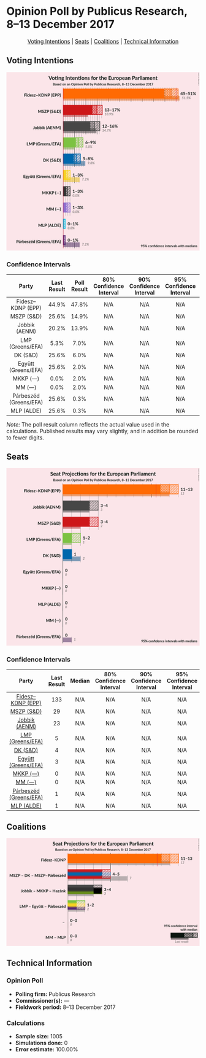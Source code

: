 # Opinion Poll by Publicus Research, 8–13 December 2017

<p align="center"><a href="#voting-intentions">Voting Intentions</a> | <a href="#seats">Seats</a> | <a href="#coalitions">Coalitions</a> | <a href="#technical-information">Technical Information</a></p>

## Voting Intentions

![Graph with voting intentions not yet produced](2017-12-13-PublicusResearch.png "Voting Intentions")

### Confidence Intervals

| Party | Last Result | Poll Result | 80% Confidence Interval | 90% Confidence Interval | 95% Confidence Interval | 99% Confidence Interval |
|:-----:|:-----------:|:-----------:|:-----------------------:|:-----------------------:|:-----------------------:|:-----------------------:|
| Fidesz–KDNP (EPP) | 44.9% | 47.8% | N/A |N/A |N/A |N/A |
| MSZP (S&D) | 25.6% | 14.9% | N/A |N/A |N/A |N/A |
| Jobbik (AENM) | 20.2% | 13.9% | N/A |N/A |N/A |N/A |
| LMP (Greens/EFA) | 5.3% | 7.0% | N/A |N/A |N/A |N/A |
| DK (S&D) | 25.6% | 6.0% | N/A |N/A |N/A |N/A |
| Együtt (Greens/EFA) | 25.6% | 2.0% | N/A |N/A |N/A |N/A |
| MKKP (—) | 0.0% | 2.0% | N/A |N/A |N/A |N/A |
| MM (—) | 0.0% | 2.0% | N/A |N/A |N/A |N/A |
| Párbeszéd (Greens/EFA) | 25.6% | 0.3% | N/A |N/A |N/A |N/A |
| MLP (ALDE) | 25.6% | 0.3% | N/A |N/A |N/A |N/A |

*Note:* The poll result column reflects the actual value used in the calculations. Published results may vary slightly, and in addition be rounded to fewer digits.

## Seats

![Graph with seats not yet produced](2017-12-13-PublicusResearch-seats.png "Seats")

### Confidence Intervals

| Party | Last Result | Median | 80% Confidence Interval | 90% Confidence Interval | 95% Confidence Interval | 99% Confidence Interval |
|:-----:|:-----------:|:------:|:-----------------------:|:-----------------------:|:-----------------------:|:-----------------------:|
| <a href="#fidesz–kdnp-(epp)">Fidesz–KDNP (EPP)</a> | 133 | N/A | N/A |N/A |N/A |N/A |
| <a href="#mszp-(s&d)">MSZP (S&D)</a> | 29 | N/A | N/A |N/A |N/A |N/A |
| <a href="#jobbik-(aenm)">Jobbik (AENM)</a> | 23 | N/A | N/A |N/A |N/A |N/A |
| <a href="#lmp-(greens/efa)">LMP (Greens/EFA)</a> | 5 | N/A | N/A |N/A |N/A |N/A |
| <a href="#dk-(s&d)">DK (S&D)</a> | 4 | N/A | N/A |N/A |N/A |N/A |
| <a href="#együtt-(greens/efa)">Együtt (Greens/EFA)</a> | 3 | N/A | N/A |N/A |N/A |N/A |
| <a href="#mkkp-(—)">MKKP (—)</a> | 0 | N/A | N/A |N/A |N/A |N/A |
| <a href="#mm-(—)">MM (—)</a> | 0 | N/A | N/A |N/A |N/A |N/A |
| <a href="#párbeszéd-(greens/efa)">Párbeszéd (Greens/EFA)</a> | 1 | N/A | N/A |N/A |N/A |N/A |
| <a href="#mlp-(alde)">MLP (ALDE)</a> | 1 | N/A | N/A |N/A |N/A |N/A |


## Coalitions

![Graph with coalitions seats not yet produced](2017-12-13-PublicusResearch-coalitions-seats.png "Coalitions Seats")


## Technical Information

### Opinion Poll

+ **Polling firm:** Publicus Research
+ **Commissioner(s):** —
+ **Fieldwork period:** 8–13 December 2017

### Calculations

+ **Sample size:** 1005
+ **Simulations done:** 0
+ **Error estimate:** 100.00%

